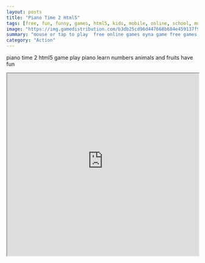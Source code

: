 ```yaml
---
layout: posts
title: "Piano Time 2 Html5"
tags: [free, fun, funny, games, html5, kids, mobile, online, school, music, piano, learning, sound, free, online, games, oyna, game, free, games, play, play, games]
image: "https://img.gamedistribution.com/b3db25cd96d447668b684e459137f961.jpg"
summary: "mouse or tap to play  free online games oyna game free games play play games"
category: "Action"
---
```


piano time 2 html5 game play piano learn numbers animals and fruits have fun

<iframe width="100%" height="480px;" src="https://html5.gamedistribution.com/b3db25cd96d447668b684e459137f961/"></iframe>